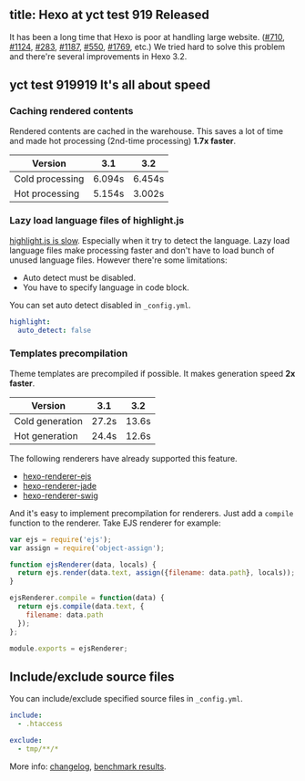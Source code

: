 title: Hexo at yct test 919 Released
---
It has been a long time that Hexo is poor at handling large website. ([#710], [#1124], [#283], [#1187], [#550], [#1769], etc.) We tried hard to solve this problem and there're several improvements in Hexo 3.2.

## yct test 919919 It's all about speed

### Caching rendered contents

Rendered contents are cached in the warehouse. This saves a lot of time and made hot processing (2nd-time processing) **1.7x faster**.

Version | 3.1 | 3.2
--- | --- | ---
Cold processing | 6.094s | 6.454s
Hot processing | 5.154s | 3.002s

### Lazy load language files of highlight.js

[highlight.js is slow][#1036]. Especially when it try to detect the language. Lazy load language files make processing faster and don't have to load bunch of unused language files. However there're some limitations:

- Auto detect must be disabled.
- You have to specify language in code block.

You can set auto detect disabled in `_config.yml`.

``` yaml
highlight:
  auto_detect: false
```

### Templates precompilation

Theme templates are precompiled if possible. It makes generation speed **2x faster**.

Version | 3.1 | 3.2
--- | --- | ---
Cold generation | 27.2s | 13.6s
Hot generation | 24.4s | 12.6s

The following renderers have already supported this feature.

- [hexo-renderer-ejs]
- [hexo-renderer-jade]
- [hexo-renderer-swig]

And it's easy to implement precompilation for renderers. Just add a `compile` function to the renderer. Take EJS renderer for example:

``` js
var ejs = require('ejs');
var assign = require('object-assign');

function ejsRenderer(data, locals) {
  return ejs.render(data.text, assign({filename: data.path}, locals));
}

ejsRenderer.compile = function(data) {
  return ejs.compile(data.text, {
    filename: data.path
  });
};

module.exports = ejsRenderer;
```

## Include/exclude source files

You can include/exclude specified source files in `_config.yml`.

``` yaml
include:
  - .htaccess

exclude:
  - tmp/**/*
```

More info: [changelog], [benchmark results].

[#710]: https://github.com/hexojs/hexo/issues/710
[#1124]: https://github.com/hexojs/hexo/issues/1124
[#283]: https://github.com/hexojs/hexo/issues/283
[#1187]: https://github.com/hexojs/hexo/issues/1187
[#550]: https://github.com/hexojs/hexo/issues/550
[#1769]: https://github.com/hexojs/hexo/issues/1769
[#1036]: https://github.com/hexojs/hexo/issues/1036
[hexo-renderer-ejs]: https://github.com/hexojs/hexo-renderer-ejs
[hexo-renderer-jade]: https://github.com/hexojs/hexo-renderer-jade
[hexo-renderer-swig]: https://github.com/hexojs/hexo-renderer-swig
[changelog]: https://github.com/hexojs/hexo/releases
[benchmark results]: https://docs.google.com/spreadsheets/d/1nLW3fPCtrkfMolz8UnUiKq5lqys6bIcZqrfksuvQHA0/edit?usp=sharing